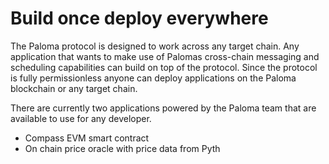 # Build once deploy everywhere

The Paloma protocol is designed to work across any target chain. Any application that wants to make use of Palomas cross-chain messaging and scheduling capabilities can build on top of the protocol. Since the protocol is fully permissionless anyone can deploy applications on the Paloma blockchain or any target chain. 

There are currently two applications powered by the Paloma team that are available to use for any developer. 
- Compass EVM smart contract
- On chain price oracle with price data from Pyth